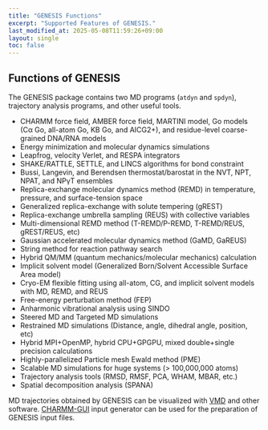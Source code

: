 ```yaml
---
title: "GENESIS Functions"
excerpt: "Supported Features of GENESIS."
last_modified_at: 2025-05-08T11:59:26+09:00
layout: single
toc: false
---
```


## Functions of GENESIS

The GENESIS package contains two MD programs (`atdyn` and `spdyn`), trajectory
analysis programs, and other useful tools.

-   CHARMM force field, AMBER force field, MARTINI model, Go models (Cα
    Go, all-atom Go, KB Go, and AICG2+), and residue-level
    coarse-grained DNA/RNA models
-   Energy minimization and molecular dynamics simulations
-   Leapfrog, velocity Verlet, and RESPA integrators
-   SHAKE/RATTLE, SETTLE, and LINCS algorithms for bond constraint
-   Bussi, Langevin, and Berendsen thermostat/barostat in the NVT, NPT,
    NPAT, and NPγT ensembles
-   Replica-exchange molecular dynamics method (REMD) in temperature,
    pressure, and surface-tension space
-   Generalized replica-exchange with solute tempering (gREST)
-   Replica-exchange umbrella sampling (REUS) with collective variables
-   Multi-dimensional REMD method (T-REMD/P-REMD, T-REMD/REUS,
    gREST/REUS, etc)
-   Gaussian accelerated molecular dynamics method (GaMD, GaREUS)
-   String method for reaction pathway search
-   Hybrid QM/MM (quantum mechanics/molecular mechanics) calculation
-   Implicit solvent model (Generalized Born/Solvent Accessible Surface
    Area model)
-   Cryo-EM flexible fitting using all-atom, CG, and implicit solvent
    models with MD, REMD, and REUS
-   Free-energy perturbation method (FEP)
-   Anharmonic vibrational analysis using SINDO
-   Steered MD and Targeted MD simulations
-   Restrained MD simulations (Distance, angle, dihedral angle,
    position, etc)
-   Hybrid MPI+OpenMP, hybrid CPU+GPGPU, mixed double+single precision
    calculations
-   Highly-parallelized Particle mesh Ewald method (PME)
-   Scalable MD simulations for huge systems (\> 100,000,000 atoms)
-   Trajectory analysis tools (RMSD, RMSF, PCA, WHAM, MBAR, etc.)
-   Spatial decomposition analysis (SPANA)

MD trajectories obtained by GENESIS can be visualized with
[VMD](http://www.ks.uiuc.edu/Research/vmd/) and other software.
[CHARMM-GUI](http://www.charmm-gui.org/) input generator can be used for the
preparation of GENESIS input files.
